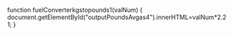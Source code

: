 function fuelConverterkgstopounds1(valNum)
{
  document.getElementById("outputPoundsAvgas4").innerHTML=valNum*2.21;
}
